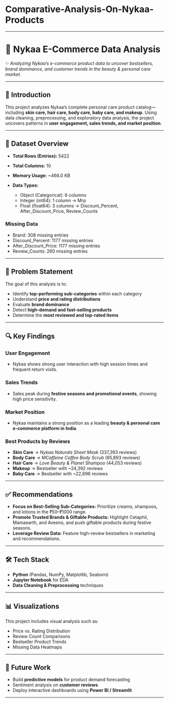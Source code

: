 # Comparative-Analysis-On-Nykaa-Products
---

# 💄 Nykaa E-Commerce Data Analysis

✨ *Analyzing Nykaa’s e-commerce product data to uncover bestsellers, brand dominance, and customer trends in the beauty & personal care market.*

---

## 📌 Introduction

This project analyzes Nykaa’s complete personal care product catalog—including **skin care, hair care, body care, baby care, and makeup**. Using data cleaning, preprocessing, and exploratory data analysis, the project uncovers patterns in **user engagement, sales trends, and market position**.

---

## 📂 Dataset Overview

* **Total Rows (Entries):** 5422
* **Total Columns:** 10
* **Memory Usage:** \~466.0 KB
* **Data Types:**

  * Object (Categorical): 6 columns
  * Integer (int64): 1 column → Mrp
  * Float (float64): 3 columns → Discount\_Percent, After\_Discount\_Price, Review\_Counts

### Missing Data

* Brand: 308 missing entries
* Discount\_Percent: 1177 missing entries
* After\_Discount\_Price: 1177 missing entries
* Review\_Counts: 260 missing entries

---

## 🎯 Problem Statement

The goal of this analysis is to:

* Identify **top-performing sub-categories** within each category
* Understand **price and rating distributions**
* Evaluate **brand dominance**
* Detect **high-demand and fast-selling products**
* Determine the **most reviewed and top-rated items**

---

## 🔍 Key Findings

### User Engagement

* Nykaa shows strong user interaction with high session times and frequent return visits.

### Sales Trends

* Sales peak during **festive seasons and promotional events**, showing high price sensitivity.

### Market Position

* Nykaa maintains a strong position as a leading **beauty & personal care e-commerce platform in India**.

### Best Products by Reviews

* **Skin Care** → *Nykaa Naturals Sheet Mask* (337,393 reviews)
* **Body Care** → *MCaffeine Coffee Body Scrub* (85,893 reviews)
* **Hair Care** → *Love Beauty & Planet Shampoo* (44,053 reviews)
* **Makeup** → Bestseller with \~24,392 reviews
* **Baby Care** → Bestseller with \~22,696 reviews

---

## ✅ Recommendations

* **Focus on Best-Selling Sub-Categories:** Prioritize creams, shampoos, and lotions in the ₹50–₹1000 range.
* **Promote Trusted Brands & Giftable Products:** Highlight Cetaphil, Mamaearth, and Aveeno, and push giftable products during festive seasons.
* **Leverage Review Data:** Feature high-review bestsellers in marketing and recommendations.

---

## 🛠️ Tech Stack

* **Python** (Pandas, NumPy, Matplotlib, Seaborn)
* **Jupyter Notebook** for EDA
* **Data Cleaning & Preprocessing** techniques

---

## 📊 Visualizations

This project includes visual analysis such as:

* Price vs. Rating Distribution
* Review Count Comparisons
* Bestseller Product Trends
* Missing Data Heatmaps

---

## 🚀 Future Work

* Build **predictive models** for product demand forecasting
* Sentiment analysis on **customer reviews**
* Deploy interactive dashboards using **Power BI / Streamlit**

---
